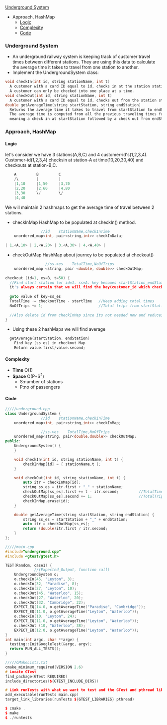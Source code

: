 [Underground System](https://leetcode.com/problems/design-underground-system/)
- Approach, HashMap
  - [Logic](#logic)
  - [Complexity](#comp)
  - [Code](#code)

### Underground System
- An underground railway system is keeping track of customer travel times between different stations. They are using this data to calculate the average time it takes to travel from one station to another.
- Implement the UndergroundSystem class:
```c
void checkIn(int id, string stationName, int t)
  A customer with a card ID equal to id, checks in at the station stationName at time t.
  A customer can only be checked into one place at a time.
void checkOut(int id, string stationName, int t)
  A customer with a card ID equal to id, checks out from the station stationName at time t.
double getAverageTime(string startStation, string endStation)
  Returns the average time it takes to travel from startStation to endStation.
  The average time is computed from all the previous traveling times from startStation to endStation that happened directly, 
  meaning a check in at startStation followed by a check out from endStation.
```

### Approach, HashMap

<a name=logic></a>
#### Logic
let's consider we have 3 stations(A,B,C) and 4 customer-id's(1,2,3,4). Customer-id(1,2,3,4) checksin at station-A at time(10,20,30,40) and checkouts at station-B,C.
```c
    A         B         C
    /\        |         |
    |1,10     |1,50     |3,70
    |2,20     |2,60     |4,80
    |3,30     \/        \/
    |4,40
```
We will maintain 2 hashmaps to get the average time of travel between 2 stations.
- checkInMap HashMap to be populated at checkIn() method.
```c
                //id    stationName,checkInTime
    unordered_map<int, pair<string,int>> checkInData;
    
| 1,<A,10> | 2,<A,20> | 3,<A,30> | 4,<A,40> |
```
- checkOutMap HashMap about journey to be populated at checkout()
```c
                  //ss->es    TotalTime,NoOfTrips
    unordered_map <string, pair <double, double>> checkOutMap;
    
checkout (id=1, es=B, t=50) {
  //Find start station for id=1. ss=A. key becomes startStation_endStation = A_B
  it's always certain that we will find the key(customer_id which checkedin), so we can directly goto value in Map
  
  goto value of key=ss_es
  TotalTime += checkoutTime - startTime   //Keep adding total times
  NoOfTrips += 1;                         //Total trips from startStation to EndStation
  
  //Also delete id from checkInMap since its not needed now and reduces space complexity
}
```
- Using these 2 hashMaps we will find average
```c
  getAverage(startStation, endStation)
    Find key (ss_es) in checkout Map
    Return value.first/value.second;
```

<a name=comp></a>
#### Complexity
- **Time** O(1)
- **Space** O(P+S<sup>2</sup>)
  - S:number of stations
  - P:no of passengers

<a name=code></a>
#### Code
```cpp
/////underground.cpp
class UndergroundSystem {
                //id    stationName,checkInTime
    unordered_map<int, pair<string,int>> checkInMap;

                //ss->es    TotalTime,NoOfTrips
    unordered_map<string, pair<double,double>> checkOutMap;
public:
    UndergroundSystem() {
    }

    void checkIn(int id, string stationName, int t) {
        checkInMap[id] = { stationName,t };
    }

    void checkOut(int id, string stationName, int t) {
        auto itr = checkInMap[id];
        string ss_es = itr.first + "_" + stationName;
        checkOutMap[ss_es].first += t - itr.second;         //TotalTime
        checkOutMap[ss_es].second += 1;                     //TotalTrips from ss to es
        checkInMap.erase(id);
    }

    double getAverageTime(string startStation, string endStation) {
        string ss_es = startStation + "_" + endStation;
        auto itr = checkOutMap[ss_es];
        return (double)itr.first / itr.second;
    }
};

/////main.cpp
#include"underground.cpp"
#include <gtest/gtest.h>

TEST(Random, case1) {
             //(Expected_Output, function call)
    UndergroundSystem o;
    o.checkIn(45, "Leyton", 3);
    o.checkIn(32, "Paradise", 8);
    o.checkIn(27, "Leyton", 10);
    o.checkOut(45, "Waterloo", 15);
    o.checkOut(27, "Waterloo", 20);
    o.checkOut(32, "Cambridge", 22);
    EXPECT_EQ(14.0, o.getAverageTime("Paradise", "Cambridge"));
    EXPECT_EQ(11.0, o.getAverageTime("Leyton", "Waterloo"));
    o.checkIn(10, "Leyton", 24);
    EXPECT_EQ(11.0, o.getAverageTime("Leyton", "Waterloo"));
    o.checkOut (10, "Waterloo", 38);
    EXPECT_EQ(12.0, o.getAverageTime("Leyton", "Waterloo"));
}
int main(int argc, char **argv) {
  testing::InitGoogleTest(&argc, argv);
  return RUN_ALL_TESTS();
}

/////CMakeLists.txt
cmake_minimum_required(VERSION 2.6)
# Locate GTest
find_package(GTest REQUIRED)
include_directories(${GTEST_INCLUDE_DIRS})

# Link runTests with what we want to test and the GTest and pthread library
add_executable(runTests main.cpp)
target_link_libraries(runTests ${GTEST_LIBRARIES} pthread)

$ cmake .
$ make
$ ./runtests
```
